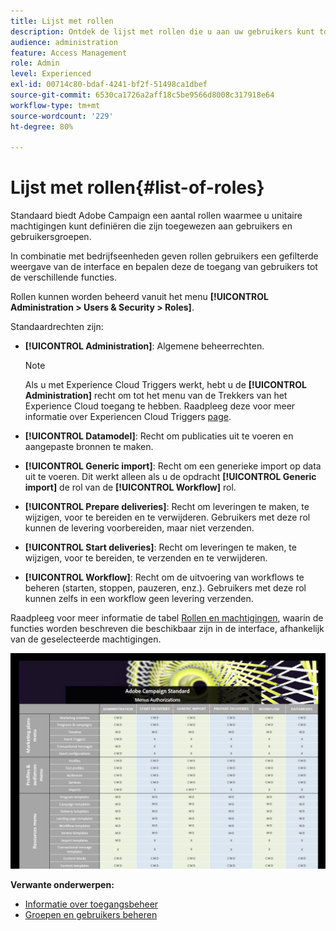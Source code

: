 ```yaml
---
title: Lijst met rollen
description: Ontdek de lijst met rollen die u aan uw gebruikers kunt toewijzen
audience: administration
feature: Access Management
role: Admin
level: Experienced
exl-id: 00714c80-bdaf-4241-bf2f-51498ca1dbef
source-git-commit: 6530ca1726a2aff18c5be9566d8008c317918e64
workflow-type: tm+mt
source-wordcount: '229'
ht-degree: 80%

---
```


# Lijst met rollen{#list-of-roles}

Standaard biedt Adobe Campaign een aantal rollen waarmee u unitaire machtigingen kunt definiëren die zijn toegewezen aan gebruikers en gebruikersgroepen.

In combinatie met bedrijfseenheden geven rollen gebruikers een gefilterde weergave van de interface en bepalen deze de toegang van gebruikers tot de verschillende functies.

Rollen kunnen worden beheerd vanuit het menu **[!UICONTROL Administration > Users & Security > Roles]**.

Standaardrechten zijn:

* **[!UICONTROL Administration]**: Algemene beheerrechten.

  >[!NOTE]
  >
  >Als u met Experience Cloud Triggers werkt, hebt u de **[!UICONTROL Administration]** recht om tot het menu van de Trekkers van het Experience Cloud toegang te hebben. Raadpleeg deze voor meer informatie over Experiencen Cloud Triggers [page](../../integrating/using/about-adobe-experience-cloud-triggers.md).

* **[!UICONTROL Datamodel]**: Recht om publicaties uit te voeren en aangepaste bronnen te maken.
* **[!UICONTROL Generic import]**: Recht om een generieke import op data uit te voeren. Dit werkt alleen als u de opdracht **[!UICONTROL Generic import]** de rol van de **[!UICONTROL Workflow]** rol.
* **[!UICONTROL Prepare deliveries]**: Recht om leveringen te maken, te wijzigen, voor te bereiden en te verwijderen. Gebruikers met deze rol kunnen de levering voorbereiden, maar niet verzenden.
* **[!UICONTROL Start deliveries]**: Recht om leveringen te maken, te wijzigen, voor te bereiden, te verzenden en te verwijderen.
* **[!UICONTROL Workflow]**: Recht om de uitvoering van workflows te beheren (starten, stoppen, pauzeren, enz.). Gebruikers met deze rol kunnen zelfs in een workflow geen levering verzenden.

Raadpleeg voor meer informatie de tabel [Rollen en machtigingen](/help/administration/using/assets/acs_rights.pdf), waarin de functies worden beschreven die beschikbaar zijn in de interface, afhankelijk van de geselecteerde machtigingen.

[![image](assets/user_management_3.png)](https://experienceleague.adobe.com/docs/campaign-standard/assets/acs_rights.pdf)

**Verwante onderwerpen:**

* [Informatie over toegangsbeheer](../../administration/using/about-access-management.md)
* [Groepen en gebruikers beheren](../../administration/using/managing-groups-and-users.md)

